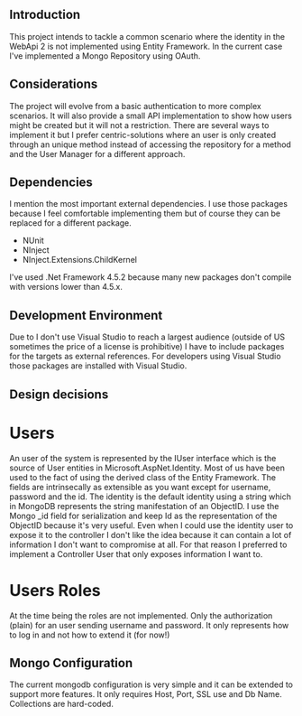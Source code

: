 ## Introduction

This project intends to tackle a common scenario where the identity in the WebApi 2 is not implemented using Entity Framework. 
In the current case I've implemented a Mongo Repository using OAuth. 

## Considerations

The project will evolve from a basic authentication to more complex scenarios. It will also provide a small API implementation to show how users might be created but it will not a restriction. 
There are several ways to implement it but I prefer centric-solutions where an user is only created through an unique method instead of accessing the repository for a method and the User Manager for a different approach.

## Dependencies

I mention the most important external dependencies. I use those packages because I feel comfortable implementing them but of course they can be replaced for a different package.

- NUnit 
- NInject
- NInject.Extensions.ChildKernel

I've used .Net Framework 4.5.2 because many new packages don't compile with versions lower than 4.5.x. 

## Development Environment

Due to I don't use Visual Studio to reach a largest audience (outside of US sometimes the price of a license is prohibitive) I have to include packages for the targets as external references. For developers using Visual Studio those packages are installed with Visual Studio.

## Design decisions

# Users

An user of the system is represented by the IUser interface which is the source of User entities in Microsoft.AspNet.Identity. Most of us have been used to the fact of using the derived class of the Entity Framework. The fields are intrinsecally as extensible as you want except for username, password and the id. 
The identity is the default identity using a string which in MongoDB represents the string manifestation of an ObjectID. I use the Mongo _id field for serialization and keep Id as the representation of the ObjectID because it's very useful.
Even when I could use the identity user to expose it to the controller I don't like the idea because it can contain a lot of information I don't want to compromise at all. For that reason I preferred to implement a Controller User that only exposes information I want to.

# Users Roles

At the time being the roles are not implemented. Only the authorization (plain) for an user sending username and password. It only represents how to log in and not how to extend it (for now!)

## Mongo Configuration

The current mongodb configuration is very simple and it can be extended to support more features. It only requires Host, Port, SSL use and Db Name. Collections are hard-coded.
